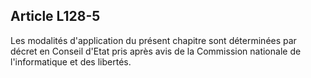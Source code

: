 Article L128-5
----
Les modalités d'application du présent chapitre sont déterminées par décret en
Conseil d'Etat pris après avis de la Commission nationale de l'informatique et
des libertés.
